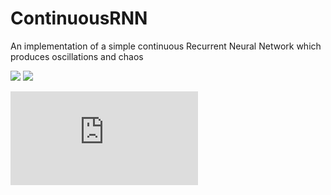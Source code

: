 # ContinuousRNN
An implementation of a simple continuous Recurrent Neural Network which produces oscillations and chaos


<img src="https://render.githubusercontent.com/render/math?math=\frac{dh}{dt} = -h %2B W \sigma(h) %2B b">

<img src="https://render.githubusercontent.com/render/math?math=s(h) = \frac{2}{\pi} arctan (\lambda h)">

![Oscillations example](https://github.com/ptolmachev/ContinuousRNN/blob/main/img/Many_dim_oscillations.pdf)



